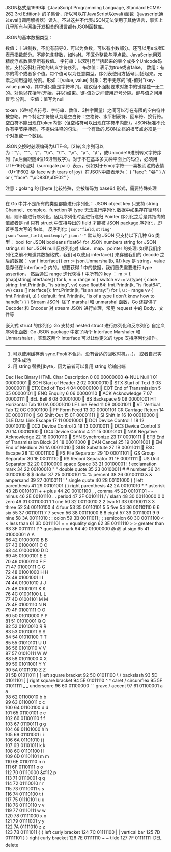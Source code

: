 JSON格式是1999年《JavaScript Programming Language, Standard ECMA-262 3rd Edition》的子集合，所以可以在JavaScript以eval()函数（javascript通过eval()调用解析器）读入。不过这并不代表JSON无法使用于其他语言，事实上几乎所有与网络开发相关的语言都有JSON函数库。

JSON的基本数据类型：

数值：十进制数，不能有前导0，可以为负数，可以有小数部分。还可以用e或者E表示指数部分。不能包含非数，如NaN。不区分整数与浮点数。JavaScript用双精度浮点数表示所有数值。
字符串：以双引号""括起来的零个或多个Unicode码位。支持反斜杠开始的转义字符序列。
布尔值：表示为true或者false。
数组：有序的零个或者多个值。每个值可以为任意类型。序列表使用方括号[，]括起来。元素之间用逗号,分割。形如：[value, value]
对象：若干无序的“键-值对”(key-value pairs)，其中键只能是字符串[1]。建议但不强制要求对象中的键是独一无二的。对象以花括号{开始，并以}结束。键-值对之间使用逗号分隔。键与值之间用冒号:分割。
空值：值写为null

token（6种标点符号、字符串、数值、3种字面量）之间可以存在有限的空白符并被忽略。四个特定字符被认为是空白符：空格符、水平制表符、回车符、换行符。空白符不能出现在token内部（但空格符可以出现在字符串内部）。JSON标准不允许有字节序掩码，不提供注释的句法。 一个有效的JSON文档的根节点必须是一个对象或一个数组。

JSON交换时必须编码为UTF-8。[2]转义序列可以为：“\\”、“\"”、“\/”、“\b”、“\f”、“\n”、“\r”、“\t”，或Unicode16进制转义字符序列（\u后面跟随4位16进制数字）。对于不在基本多文种平面上的码位，必须用UTF-16代理对（surrogate pair）表示，例如对于Emoji字符——喜极而泣的表情（U+1F602 😂 face with tears of joy）在JSON中应表示为：
{ "face": "😂" }
// or
{ "face": "\uD83D\uDE02" }

注意：golang 的 []byte 比较特殊，会被编码为 base64 形式，需要特殊处理


------------
在 Go 中并不是所有的类型都能进行序列化：
	JSON object key 只支持 string
	Channel、complex、function 等 type 无法进行序列化
	数据中如果存在循环引用，则不能进行序列化，因为序列化时会进行递归
	Pointer 序列化之后是其指向的值或者是 nil
	只有 struct 中支持导出的 field 才能被 JSON package 序列化，即首字母大写的 field。
反序列化:
	`json:"field,string"`
	`json:"some_field,omitempty"`
	`json:"-"`
默认的 JSON 只支持以下几种 Go 类型：
	bool for JSON booleans
	float64 for JSON numbers
	string for JSON strings
	nil for JSON null
反序列化对 slice、map、pointer 的处理:
如果我们序列化之前不知道其数据格式，我们可以使用 interface{} 来存储我们的 decode 之后的数据：
	var f interface{}
	err := json.Unmarshal(b, &f)
	key 是 string，value 是存储在 interface{} 内的。想要获得 f 中的数据，我们首先需要进行 type assertion，
然后通过 range 迭代获得 f 中所有的 key ：
		m := f.(map[string]interface{})
		for k, v := range m {
			switch vv := v.(type) {
			case string:
				fmt.Println(k, "is string", vv)
			case float64:
				fmt.Println(k, "is float64", vv)
			case []interface{}:
				fmt.Println(k, "is an array:")
				for i, u := range vv {
					fmt.Println(i, u)
				}
			default:
				fmt.Println(k, "is of a type I don't know how to handle")
			}
		}
Stream JSON:
	除了 marshal 和 unmarshal 函数，Go 还提供了 Decoder 和 Encoder 对 stream JSON 进行处理，常见 request
中的 Body、文件等

嵌入式 struct 的序列化:
	Go 支持对 nested struct 进行序列化和反序列化:
自定义序列化函数:
	Go JSON package 中定了两个 Interface Marshaler 和 Unmarshaler ，实现这两个 Interface 可以让你定义的
type 支持序列化操作。

-----

1. 可以使用缓存池 sync.Pool(不合适，没有合适的回收时机，，，)， 或者自己实现生成池
2. 用 string 替换[]byte，因为前者可以复用 string 给输出端


Dec	Hex	Binary  	HTML	Char	Description
0 	00	00000000	&#0;	NUL 	Null
1 	01	00000001	&#1;	SOH 	Start of Header
2 	02	00000010	&#2;	STX 	Start of Text
3 	03	00000011	&#3;	ETX 	End of Text
4 	04	00000100	&#4;	EOT 	End of Transmission
5 	05	00000101	&#5;	ENQ 	Enquiry
6 	06	00000110	&#6;	ACK 	Acknowledge
7 	07	00000111	&#7;	BEL 	Bell
8 	08	00001000	&#8;	BS  	Backspace
9 	09	00001001	&#9;	HT  	Horizontal Tab
10	0A	00001010	&#10;	LF  	Line Feed
11	0B	00001011	&#11;	VT  	Vertical Tab
12	0C	00001100	&#12;	FF  	Form Feed
13	0D	00001101	&#13;	CR  	Carriage Return
14	0E	00001110	&#14;	SO  	Shift Out
15	0F	00001111	&#15;	SI  	Shift In
16	10	00010000	&#16;	DLE 	Data Link Escape
17	11	00010001	&#17;	DC1 	Device Control 1
18	12	00010010	&#18;	DC2 	Device Control 2
19	13	00010011	&#19;	DC3 	Device Control 3
20	14	00010100	&#20;	DC4 	Device Control 4
21	15	00010101	&#21;	NAK 	Negative Acknowledge
22	16	00010110	&#22;	SYN 	Synchronize
23	17	00010111	&#23;	ETB 	End of Transmission Block
24	18	00011000	&#24;	CAN 	Cancel
25	19	00011001	&#25;	EM  	End of Medium
26	1A	00011010	&#26;	SUB 	Substitute
27	1B	00011011	&#27;	ESC 	Escape
28	1C	00011100	&#28;	FS  	File Separator
29	1D	00011101	&#29;	GS  	Group Separator
30	1E	00011110	&#30;	RS  	Record Separator
31	1F	00011111	&#31;	US  	Unit Separator
32	20	00100000	&#32;	space	Space
33	21	00100001	&#33;	!   	exclamation mark
34	22	00100010	&#34;	"   	double quote
35	23	00100011	&#35;	#   	number
36	24	00100100	&#36;	$   	dollar
37	25	00100101	&#37;	%   	percent
38	26	00100110	&#38;	&   	ampersand
39	27	00100111	&#39;	'   	single quote
40	28	00101000	&#40;	(   	left parenthesis
41	29	00101001	&#41;	)   	right parenthesis
42	2A	00101010	&#42;	*   	asterisk
43	2B	00101011	&#43;	+   	plus
44	2C	00101100	&#44;	,   	comma
45	2D	00101101	&#45;	-   	minus
46	2E	00101110	&#46;	.   	period
47	2F	00101111	&#47;	/   	slash
48	30	00110000	&#48;	0   	zero
49	31	00110001	&#49;	1   	one
50	32	00110010	&#50;	2   	two
51	33	00110011	&#51;	3   	three
52	34	00110100	&#52;	4   	four
53	35	00110101	&#53;	5   	five
54	36	00110110	&#54;	6   	six
55	37	00110111	&#55;	7   	seven
56	38	00111000	&#56;	8   	eight
57	39	00111001	&#57;	9   	nine
58	3A	00111010	&#58;	:   	colon
59	3B	00111011	&#59;	;   	semicolon
60	3C	00111100	&#60;	<   	less than
61	3D	00111101	&#61;	=   	equality sign
62	3E	00111110	&#62;	>   	greater than
63	3F	00111111	&#63;	?   	question mark
64	40	01000000	&#64;	@   	at sign
65	41	01000001	&#65;	A	 
66	42	01000010	&#66;	B	 
67	43	01000011	&#67;	C	 
68	44	01000100	&#68;	D	 
69	45	01000101	&#69;	E	 
70	46	01000110	&#70;	F	 
71	47	01000111	&#71;	G	 
72	48	01001000	&#72;	H	 
73	49	01001001	&#73;	I	 
74	4A	01001010	&#74;	J	 
75	4B	01001011	&#75;	K	 
76	4C	01001100	&#76;	L	 
77	4D	01001101	&#77;	M	 
78	4E	01001110	&#78;	N	 
79	4F	01001111	&#79;	O	 
80	50	01010000	&#80;	P	 
81	51	01010001	&#81;	Q	 
82	52	01010010	&#82;	R	 
83	53	01010011	&#83;	S	 
84	54	01010100	&#84;	T	 
85	55	01010101	&#85;	U	 
86	56	01010110	&#86;	V	 
87	57	01010111	&#87;	W	 
88	58	01011000	&#88;	X	 
89	59	01011001	&#89;	Y	 
90	5A	01011010	&#90;	Z	 
91	5B	01011011	&#91;	[   	left square bracket
92	5C	01011100	&#92;	\   	backslash
93	5D	01011101	&#93;	]   	right square bracket
94	5E	01011110	&#94;	^   	caret / circumflex
95	5F	01011111	&#95;	_   	underscore
96	60	01100000	&#96;	`   	grave / accent
97	61	01100001	&#97;	a	 
98	62	01100010	&#98;	b	 
99	63	01100011	&#99;	c	 
100	64	01100100	&#100;	d	 
101	65	01100101	&#101;	e	 
102	66	01100110	&#102;	f	 
103	67	01100111	&#103;	g	 
104	68	01101000	&#104;	h	 
105	69	01101001	&#105;	i	 
106	6A	01101010	&#106;	j	 
107	6B	01101011	&#107;	k	 
108	6C	01101100	&#108;	l	 
109	6D	01101101	&#109;	m	 
110	6E	01101110	&#110;	n	 
111	6F	01101111	&#111;	o	 
112	70	01110000	&#112	p	 
113	71	01110001	&#113;	q	 
114	72	01110010	&#114;	r	 
115	73	01110011	&#115;	s	 
116	74	01110100	&#116;	t	 
117	75	01110101	&#117;	u	 
118	76	01110110	&#118;	v	 
119	77	01110111	&#119;	w	 
120	78	01111000	&#120;	x	 
121	79	01111001	&#121;	y	 
122	7A	01111010	&#122;	z	 
123	7B	01111011	&#123;	{   	left curly bracket
124	7C	01111100	&#124;	|   	vertical bar
125	7D	01111101	&#125;	}   	right curly bracket
126	7E	01111110	&#126;	~   	tilde
127	7F	01111111	&#127;	DEL  	delete